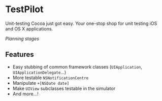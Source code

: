 TestPilot
=========

Unit-testing Cocoa just got easy. Your one-stop shop for unit testing iOS and OS X applications.

*Planning stages*

Features
--------

* Easy stubbing of common framework classes (`UIApplication`, `UIApplicationDelegate`...)
* More testable `NSNotificationCentre`
* Manipulate `+[NSDate date]`
* Make `UIView` subclasses testable in the simulator
* And more...!
